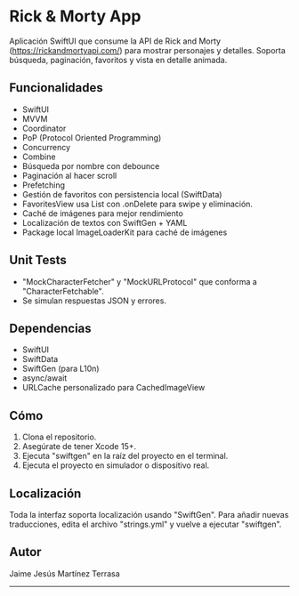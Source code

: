 # Rick & Morty App

Aplicación SwiftUI que consume la API de Rick and Morty (https://rickandmortyapi.com/) para mostrar personajes y detalles. Soporta búsqueda, paginación, favoritos y vista en detalle animada.

## Funcionalidades

- SwiftUI
- MVVM
- Coordinator
- PoP (Protocol Oriented Programming)
- Concurrency
- Combine
- Búsqueda por nombre con debounce
- Paginación al hacer scroll
- Prefetching
- Gestión de favoritos con persistencia local (SwiftData)
- FavoritesView usa List con .onDelete para swipe y eliminación.
- Caché de imágenes para mejor rendimiento
- Localización de textos con SwiftGen + YAML
- Package local ImageLoaderKit para caché de imágenes

## Unit Tests

- "MockCharacterFetcher" y "MockURLProtocol" que conforma a "CharacterFetchable".
- Se simulan respuestas JSON y errores.

## Dependencias

- SwiftUI
- SwiftData
- SwiftGen (para L10n)
- async/await
- URLCache personalizado para CachedImageView

## Cómo

1. Clona el repositorio.
2. Asegúrate de tener Xcode 15+.
3. Ejecuta "swiftgen" en la raíz del proyecto en el terminal.
4. Ejecuta el proyecto en simulador o dispositivo real.

## Localización

Toda la interfaz soporta localización usando "SwiftGen". Para añadir nuevas traducciones, edita el archivo "strings.yml" y vuelve a ejecutar "swiftgen".

## Autor

Jaime Jesús Martínez Terrasa

---
